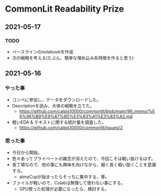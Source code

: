 # CommonLit Readability Prize

## 2021-05-17
### TODO
- ベースラインのnotebookを作成
- 次の戦略を考える(たぶん、簡単な埋め込み系特徴を作ると思う)

## 2021-05-16
### やった事
- コンペに参加し、データをダウンロードした。
- Descriptionを読み、大体の戦略を立てた。
  - https://github.com/calpis10000/commonlit/blob/main/99_memo/%E6%96%B9%E9%87%9D%E3%83%A1%E3%83%A2.md
- 軽いEDA & テキストに関する統計量を調査した。
  - https://github.com/calpis10000/commonlit/issues/2

### 思った事
- 今日から開始。
- 色々あってプライベートの雑念が消えたので、今回こそは戦い抜けるはず。
- 長丁場なので、他の事にも興味を向けながら、細く長く戦い抜くことを意識する。
  - atmaCupが始まったらそっちに集中する、等。
- ファイルが軽いので、Colabは無理して使わない事にする。
  - GPU使った処理が必要になったら、検討する。

